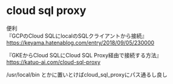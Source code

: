 # cloud sql proxy
便利  
『GCPのCloud SQLにlocalのSQLクライアントから接続』  
https://keyama.hatenablog.com/entry/2018/09/05/230000  

『GKEからCloud SQLにCloud SQL Proxy経由で接続する方法』  
https://katuo-ai.com/cloud-sql-proxy

/usr/local/bin とかに置いとけばcloud_sql_proxyにパス通るし良し
